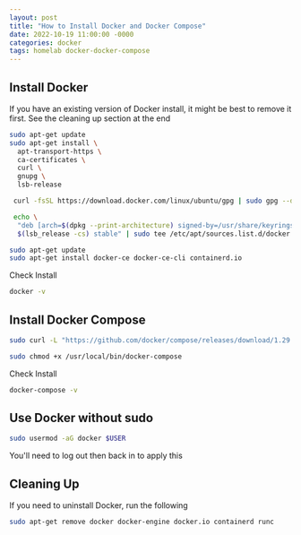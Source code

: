 ```yaml
---
layout: post
title: "How to Install Docker and Docker Compose"
date: 2022-10-19 11:00:00 -0000
categories: docker
tags: homelab docker-docker-compose
---
```


## Install Docker

If you have an existing version of Docker install, it might be best to remove it first.  See the cleaning up section at the end

```bash
sudo apt-get update
sudo apt-get install \
  apt-transport-https \
  ca-certificates \
  curl \
  gnupg \
  lsb-release
```

```bash
 curl -fsSL https://download.docker.com/linux/ubuntu/gpg | sudo gpg --dearmor -o /usr/share/keyrings/docker-archive-keyring.gpg
```

```bash
 echo \
  "deb [arch=$(dpkg --print-architecture) signed-by=/usr/share/keyrings/docker-archive-keyring.gpg] https://download.docker.com/linux/ubuntu \
  $(lsb_release -cs) stable" | sudo tee /etc/apt/sources.list.d/docker.list > /dev/null
```

```bash
sudo apt-get update
sudo apt-get install docker-ce docker-ce-cli containerd.io
```

Check Install

```bash
docker -v
```

## Install Docker Compose

```bash
sudo curl -L "https://github.com/docker/compose/releases/download/1.29.1/docker-compose-$(uname -s)-$(uname -m)" -o /usr/local/bin/docker-compose
```

```bash
sudo chmod +x /usr/local/bin/docker-compose
```

Check Install

```bash
docker-compose -v
```

## Use Docker without sudo

```bash
sudo usermod -aG docker $USER
```

You'll need to log out then back in to apply this

## Cleaning Up

If you need to uninstall Docker, run the following

```bash
sudo apt-get remove docker docker-engine docker.io containerd runc
```
